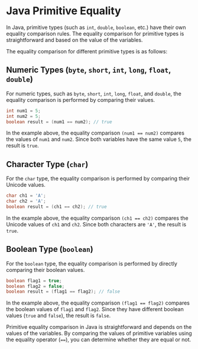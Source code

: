 # Java Primitive Equality

In Java, primitive types (such as `int`, `double`, `boolean`, etc.) have their own equality comparison rules. The equality comparison for primitive types is straightforward and based on the value of the variables.

The equality comparison for different primitive types is as follows:

## Numeric Types (`byte`, `short`, `int`, `long`, `float`, `double`)

For numeric types, such as `byte`, `short`, `int`, `long`, `float`, and `double`, the equality comparison is performed by comparing their values.

```java
int num1 = 5;
int num2 = 5;
boolean result = (num1 == num2); // true
```

In the example above, the equality comparison `(num1 == num2)` compares the values of `num1` and `num2`. Since both variables have the same value `5`, the result is `true`.

## Character Type (`char`)

For the `char` type, the equality comparison is performed by comparing their Unicode values.

```java
char ch1 = 'A';
char ch2 = 'A';
boolean result = (ch1 == ch2); // true
```

In the example above, the equality comparison `(ch1 == ch2)` compares the Unicode values of `ch1` and `ch2`. Since both characters are `'A'`, the result is `true`.

## Boolean Type (`boolean`)

For the `boolean` type, the equality comparison is performed by directly comparing their boolean values.

```java
boolean flag1 = true;
boolean flag2 = false;
boolean result = (flag1 == flag2); // false
```

In the example above, the equality comparison `(flag1 == flag2)` compares the boolean values of `flag1` and `flag2`. Since they have different boolean values (`true` and `false`), the result is `false`.

Primitive equality comparison in Java is straightforward and depends on the values of the variables. By comparing the values of primitive variables using the equality operator (`==`), you can determine whether they are equal or not.
